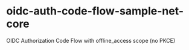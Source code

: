 # oidc-auth-code-flow-sample-net-core
OIDC Authorization Code Flow with offline_access scope (no PKCE)

